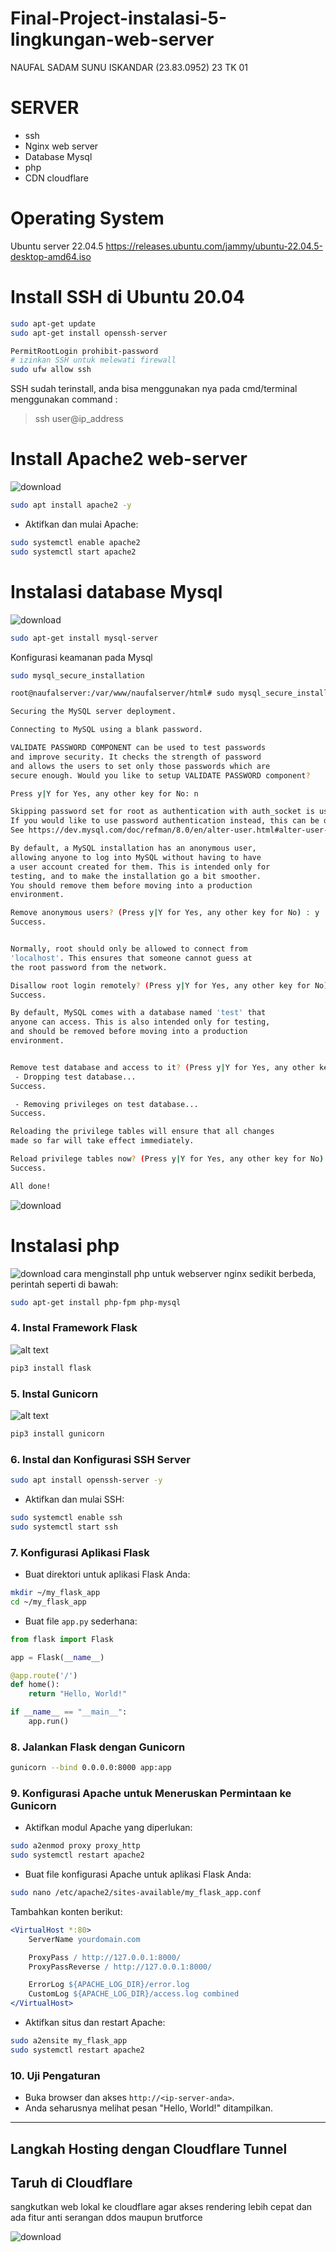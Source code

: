 # Final-Project-instalasi-5-lingkungan-web-server
NAUFAL SADAM SUNU ISKANDAR (23.83.0952) 23 TK 01



# SERVER
- ssh
- Nginx web server
- Database Mysql
- php
- CDN cloudflare

# Operating System
Ubuntu server 22.04.5 https://releases.ubuntu.com/jammy/ubuntu-22.04.5-desktop-amd64.iso

# Install SSH di Ubuntu 20.04
```bash
sudo apt-get update
sudo apt-get install openssh-server

PermitRootLogin prohibit-password
# izinkan SSH untuk melewati firewall
sudo ufw allow ssh
```
SSH sudah terinstall, anda bisa menggunakan nya pada cmd/terminal
menggunakan command :

> ssh user@ip_address

# Install Apache2 web-server
![download](https://raw.githubusercontent.com/Tuanvallen/FINAL-Projek-OS-Server-Sistem-Admiin/refs/heads/main/Foto%20Instalasi/Apache_img.png)


```bash
sudo apt install apache2 -y
```
- Aktifkan dan mulai Apache:
```bash
sudo systemctl enable apache2
sudo systemctl start apache2
```

# Instalasi database Mysql
![download](https://github.com/nopaldev/Final-Project-instalasi-5-lingkungan-web-server/blob/main/MySQL-Logo.jpeg)
```bash
sudo apt-get install mysql-server
```
Konfigurasi keamanan pada Mysql
```bash
sudo mysql_secure_installation

```
```bash
root@naufalserver:/var/www/naufalserver/html# sudo mysql_secure_installation

Securing the MySQL server deployment.

Connecting to MySQL using a blank password.

VALIDATE PASSWORD COMPONENT can be used to test passwords
and improve security. It checks the strength of password
and allows the users to set only those passwords which are
secure enough. Would you like to setup VALIDATE PASSWORD component?

Press y|Y for Yes, any other key for No: n

Skipping password set for root as authentication with auth_socket is used by default.
If you would like to use password authentication instead, this can be done with the "ALTER_USER" command.
See https://dev.mysql.com/doc/refman/8.0/en/alter-user.html#alter-user-password-management for more information.

By default, a MySQL installation has an anonymous user,
allowing anyone to log into MySQL without having to have
a user account created for them. This is intended only for
testing, and to make the installation go a bit smoother.
You should remove them before moving into a production
environment.

Remove anonymous users? (Press y|Y for Yes, any other key for No) : y
Success.


Normally, root should only be allowed to connect from
'localhost'. This ensures that someone cannot guess at
the root password from the network.

Disallow root login remotely? (Press y|Y for Yes, any other key for No) : y
Success.

By default, MySQL comes with a database named 'test' that
anyone can access. This is also intended only for testing,
and should be removed before moving into a production
environment.


Remove test database and access to it? (Press y|Y for Yes, any other key for No) : y
 - Dropping test database...
Success.

 - Removing privileges on test database...
Success.

Reloading the privilege tables will ensure that all changes
made so far will take effect immediately.

Reload privilege tables now? (Press y|Y for Yes, any other key for No) : y
Success.

All done!

```
![download](https://github.com/nopaldev/Final-Project-instalasi-5-lingkungan-web-server/blob/main/ssmysql.png)
# Instalasi php
![download](https://github.com/nopaldev/Final-Project-instalasi-5-lingkungan-web-server/blob/main/php.png)
cara menginstall php untuk webserver nginx sedikit berbeda, perintah seperti di bawah:
```bash
sudo apt-get install php-fpm php-mysql

```


### 4. Instal Framework Flask

![alt text](https://github.com/Tuanvallen/FINAL-Projek-OS-Server-Sistem-Admiin/blob/main/Foto%20Instalasi/flask1.png?raw=true)

```bash
pip3 install flask
```

### 5. Instal Gunicorn

![alt text](https://github.com/Tuanvallen/FINAL-Projek-OS-Server-Sistem-Admiin/blob/main/Foto%20Instalasi/Gunicorn.jpeg?raw=true)


```bash
pip3 install gunicorn
```

### 6. Instal dan Konfigurasi SSH Server
```bash
sudo apt install openssh-server -y
```
- Aktifkan dan mulai SSH:
```bash
sudo systemctl enable ssh
sudo systemctl start ssh
```

### 7. Konfigurasi Aplikasi Flask
- Buat direktori untuk aplikasi Flask Anda:
```bash
mkdir ~/my_flask_app
cd ~/my_flask_app
```
- Buat file `app.py` sederhana:
```python
from flask import Flask

app = Flask(__name__)

@app.route('/')
def home():
    return "Hello, World!"

if __name__ == "__main__":
    app.run()
```

### 8. Jalankan Flask dengan Gunicorn
```bash
gunicorn --bind 0.0.0.0:8000 app:app
```

### 9. Konfigurasi Apache untuk Meneruskan Permintaan ke Gunicorn
- Aktifkan modul Apache yang diperlukan:
```bash
sudo a2enmod proxy proxy_http
sudo systemctl restart apache2
```
- Buat file konfigurasi Apache untuk aplikasi Flask Anda:
```bash
sudo nano /etc/apache2/sites-available/my_flask_app.conf
```
Tambahkan konten berikut:
```apache
<VirtualHost *:80>
    ServerName yourdomain.com

    ProxyPass / http://127.0.0.1:8000/
    ProxyPassReverse / http://127.0.0.1:8000/

    ErrorLog ${APACHE_LOG_DIR}/error.log
    CustomLog ${APACHE_LOG_DIR}/access.log combined
</VirtualHost>
```
- Aktifkan situs dan restart Apache:
```bash
sudo a2ensite my_flask_app
sudo systemctl restart apache2
```

### 10. Uji Pengaturan
- Buka browser dan akses `http://<ip-server-anda>`.
- Anda seharusnya melihat pesan "Hello, World!" ditampilkan.

---

## Langkah Hosting dengan Cloudflare Tunnel




## Taruh di Cloudflare
sangkutkan web lokal ke cloudflare agar akses rendering lebih cepat dan ada fitur anti serangan ddos maupun brutforce

![download](https://github.com/nopaldev/Final-Project-instalasi-5-lingkungan-web-server/blob/main/Picture.png)
